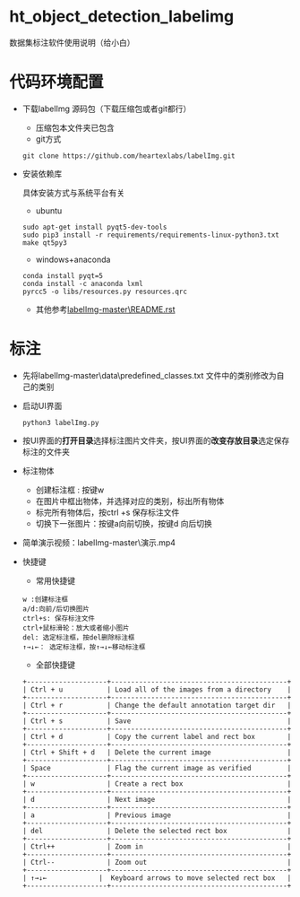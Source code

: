 # ht_object_detection_labelimg
数据集标注软件使用说明（给小白）

# 代码环境配置

- 下载labelImg 源码包（下载压缩包或者git都行）

  - 压缩包本文件夹已包含
  - git方式

  ```
  git clone https://github.com/heartexlabs/labelImg.git
  ```

- 安装依赖库

  具体安装方式与系统平台有关

  - ubuntu

  ```
  sudo apt-get install pyqt5-dev-tools
  sudo pip3 install -r requirements/requirements-linux-python3.txt
  make qt5py3
  ```

  - windows+anaconda

  ```
  conda install pyqt=5
  conda install -c anaconda lxml
  pyrcc5 -o libs/resources.py resources.qrc
  ```

  - 其他参考[labelImg-master\README.rst](https://github.com/HT-hlf/ht_object_detection_labelimg/blob/master/labelImg-master/labelImg-master/README.rst)

# 标注

- 先将labelImg-master\data\predefined_classes.txt 文件中的类别修改为自己的类别

- 启动UI界面

  ```
  python3 labelImg.py
  ```

- 按UI界面的**打开目录**选择标注图片文件夹，按UI界面的**改变存放目录**选定保存标注的文件夹

- 标注物体

  - 创建标注框 : 按键w 
  - 在图片中框出物体，并选择对应的类别，标出所有物体
  - 标完所有物体后，按ctrl +s 保存标注文件
  - 切换下一张图片：按键a向前切换，按键d 向后切换

- 简单演示视频：labelImg-master\演示.mp4

- 快捷键

  - 常用快捷键

  ```
  w :创建标注框
  a/d:向前/后切换图片
  ctrl+s: 保存标注文件
  ctrl+鼠标滑轮：放大或者缩小图片
  del: 选定标注框，按del删除标注框
  ↑→↓←： 选定标注框，按↑→↓←移动标注框
  ```

  - 全部快捷键

  ```
  +--------------------+--------------------------------------------+
  | Ctrl + u           | Load all of the images from a directory    |
  +--------------------+--------------------------------------------+
  | Ctrl + r           | Change the default annotation target dir   |
  +--------------------+--------------------------------------------+
  | Ctrl + s           | Save                                       |
  +--------------------+--------------------------------------------+
  | Ctrl + d           | Copy the current label and rect box        |
  +--------------------+--------------------------------------------+
  | Ctrl + Shift + d   | Delete the current image                   |
  +--------------------+--------------------------------------------+
  | Space              | Flag the current image as verified         |
  +--------------------+--------------------------------------------+
  | w                  | Create a rect box                          |
  +--------------------+--------------------------------------------+
  | d                  | Next image                                 |
  +--------------------+--------------------------------------------+
  | a                  | Previous image                             |
  +--------------------+--------------------------------------------+
  | del                | Delete the selected rect box               |
  +--------------------+--------------------------------------------+
  | Ctrl++             | Zoom in                                    |
  +--------------------+--------------------------------------------+
  | Ctrl--             | Zoom out                                   |
  +--------------------+--------------------------------------------+
  | ↑→↓←             |  Keyboard arrows to move selected rect box   |
  +--------------------+--------------------------------------------+
  ```

  



